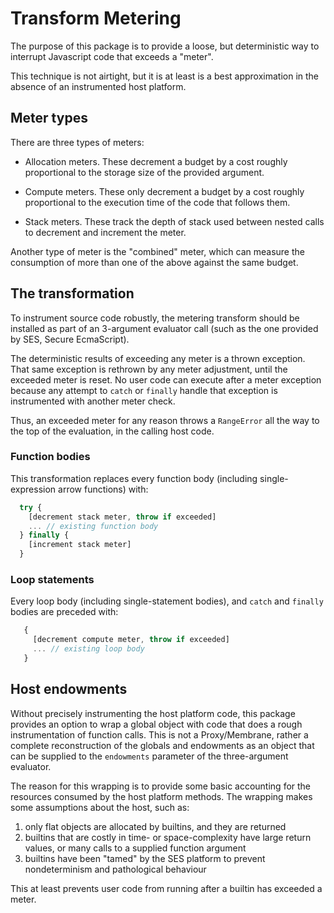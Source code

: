 # Transform Metering

The purpose of this package is to provide a loose, but deterministic way to interrupt Javascript code that exceeds a "meter".

This technique is not airtight, but it is at least is a best approximation in the absence of an instrumented host platform.

## Meter types

There are three types of meters:

* Allocation meters.  These decrement a budget by a cost roughly proportional to the storage size of the provided argument.

* Compute meters.  These only decrement a budget by a cost roughly proportional to the execution time of the code that follows them.

* Stack meters. These track the depth of stack used between nested calls to decrement and increment the meter.

Another type of meter is the "combined" meter, which can measure the consumption of more than one of the above against the same budget.

## The transformation

To instrument source code robustly, the metering transform should be installed as part of an 3-argument evaluator call (such as the one provided by SES, Secure EcmaScript).

The deterministic results of exceeding any meter is a thrown exception.  That same exception is rethrown by any meter adjustment, until the exceeded meter is reset.  No user code can execute after a meter exception because any attempt to `catch` or `finally` handle that exception is instrumented with another meter check.

Thus, an exceeded meter for any reason throws a `RangeError` all the way to the top of the evaluation, in the calling host code.

### Function bodies

This transformation replaces every function body (including single-expression arrow functions) with:

```js
  try {
    [decrement stack meter, throw if exceeded]
    ... // existing function body
  } finally {
    [increment stack meter]
  }
```

### Loop statements

Every loop body (including single-statement bodies), and `catch` and `finally` bodies are preceded with:

```js
   {
     [decrement compute meter, throw if exceeded]
     ... // existing loop body
   }
```

## Host endowments

Without precisely instrumenting the host platform code, this package provides an option to wrap a global object with code that does a rough instrumentation of function calls.  This is not a Proxy/Membrane, rather a complete reconstruction of the globals and endowments as an object that can be supplied to the `endowments` parameter of the three-argument evaluator.

The reason for this wrapping is to provide some basic accounting for the resources consumed by the host platform methods.  The wrapping makes some assumptions about the host, such as:

1. only flat objects are allocated by builtins, and they are returned
2. builtins that are costly in time- or space-complexity have large return values, or many calls to a supplied function argument
3. builtins have been "tamed" by the SES platform to prevent nondeterminism and pathological behaviour

This at least prevents user code from running after a builtin has exceeded a meter.

